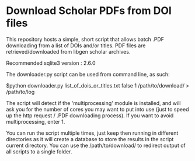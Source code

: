 # Download Scholar PDFs from DOI files
This repository hosts a simple, short script that allows batch .PDF downloading from a list of DOIs and/or titles. PDF files are retrieved/downloaded from libgen scholar archives.

Recommended sqlite3 version : 2.6.0 

The downloader.py script can be used from command line, as such:

$python downloader.py list_of_dois_or_titles.txt false 1  /path/to/download/ > /path/to/log

The script will detect if the 'multiprocessing' module is installed, and will ask you for the number of cores you may want to put into use (just to speed up the http request / .PDF downloading process). If you want to avoid multiprocessing, enter 1.

You can run the script multiple times, just keep then running in different directories as it will create a database to store the results in the script current directory. You can use the /path/to/download/ to redirect output of all scripts to a single folder.
